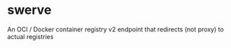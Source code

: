 # swerve
An OCI / Docker container registry v2 endpoint that redirects (not proxy) to actual registries
